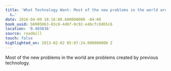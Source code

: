 ```yaml
---
title: 'What Technology Want: Most of the new problems in the world are problems created
  b…'
date: 2016-04-09 18:16:00.600000000 -04:00
book_uuid: b6905063-83c8-4d6f-8c92-e4bcfc8d65c6
location: '0.403836'
source: readmill
touch: false
highlighted_on: 2013-02-02 05:07:24.000000000 Z
---
```


Most of the new problems in the world are problems created by previous technology.